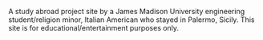 A study abroad project site by a James Madison University engineering student/religion minor, Italian American who stayed in Palermo, Sicily.
This site is for educational/entertainment purposes only.
